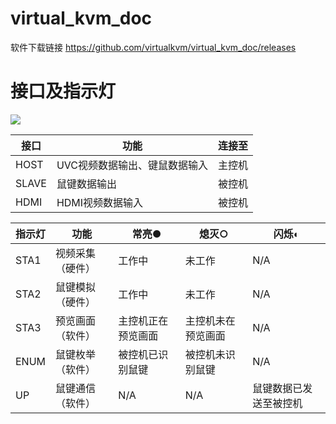 <!--
 * @Description: 
 * @Date: 2020-09-01 23:29:53
 * @LastEditors: CK.Zh
 * @LastEditTime: 2020-11-22 19:55:00
 * @FilePath: \virtual_kvm_doc\README.md
-->
# virtual_kvm_doc

软件下载链接 https://github.com/virtualkvm/virtual_kvm_doc/releases


# 接口及指示灯
![](imgs/virtual_kvm_interface.png)


| 接口  | 功能                          | 连接至 |
|-------|-------------------------------|--------|
| HOST  | UVC视频数据输出、键鼠数据输入 | 主控机 |
| SLAVE | 鼠键数据输出                  | 被控机 |
| HDMI  | HDMI视频数据输入              | 被控机 |



| 指示灯| 功能             | 常亮●               | 熄灭○               | 闪烁◐                   |
|------|------------------|--------------------|--------------------|------------------------|
| STA1 | 视频采集（硬件） | 工作中             | 未工作             | N/A                    |
| STA2 | 鼠键模拟（硬件） | 工作中             | 未工作             | N/A                    |
| STA3 | 预览画面（软件） | 主控机正在预览画面 | 主控机未在预览画面 | N/A                    |
| ENUM | 鼠键枚举（软件） | 被控机已识别鼠键   | 被控机未识别鼠键   | N/A                    |
| UP   | 鼠键通信（软件） | N/A                | N/A                | 鼠键数据已发送至被控机 |
